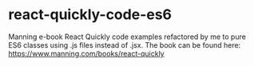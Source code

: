 # react-quickly-code-es6
Manning e-book React Quickly code examples refactored by me to pure ES6 classes using .js files instead of .jsx.
The book can be found here: https://www.manning.com/books/react-quickly
